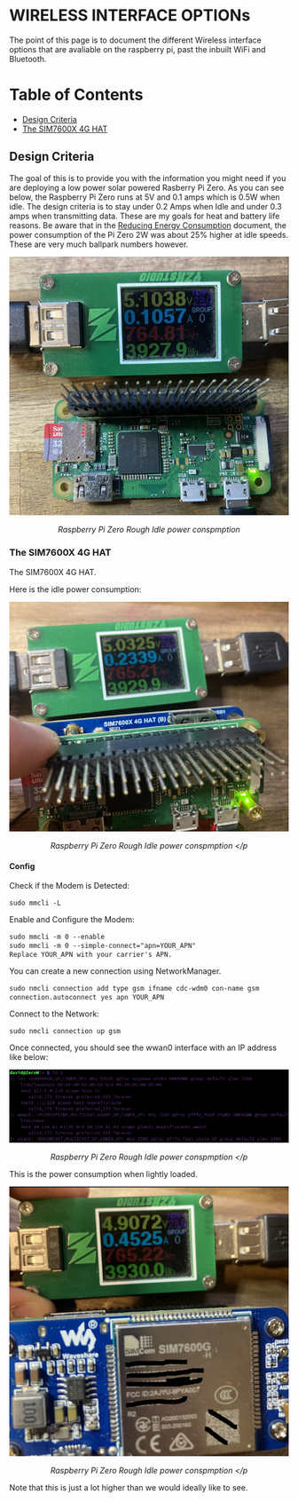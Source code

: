# WIRELESS INTERFACE OPTIONs

The point of this page is to document the different Wireless interface options that are avaliable on the raspberry pi, past the inbuilt WiFi and Bluetooth. 

# Table of Contents

 - [Design Criteria](#design-criteria)
 - [The SIM7600X 4G HAT](#the-sim7600x-4g-hat)

## Design Criteria

The goal of this is to provide you with the information you might need if you are deploying a low power solar powered Rasberry Pi Zero. As you can see below, the Raspberry Pi Zero runs at 5V and 0.1 amps which is 0.5W when idle. The design criteria is to stay under 0.2 Amps when Idle and under 0.3 amps when transmitting data. These are my goals for heat and battery life reasons. Be aware that in the [Reducing Energy Consumption](REDUCING_ENERGY_CONSUMPTION.md) document, the power consumption of the Pi Zero 2W was about 25% higher at idle speeds. These are very much ballpark numbers however.


![Alt text](img/Wireless_Interfaces/Pi_Control.png?raw=true "Title") <p style="text-align:center; font-style:italic;">Raspberry Pi Zero Rough Idle power conspmption </p>


### The SIM7600X 4G HAT

The SIM7600X 4G HAT.

Here is the idle power consumption:

![Alt text](img/Wireless_Interfaces/SIM7600_idle.png?raw=true "Title") <p style="text-align:center; font-style:italic;">Raspberry Pi Zero Rough Idle power conspmption </p

#### Config

Check if the Modem is Detected:

```
sudo mmcli -L
```

Enable and Configure the Modem:

```
sudo mmcli -m 0 --enable
sudo mmcli -m 0 --simple-connect="apn=YOUR_APN"
Replace YOUR_APN with your carrier's APN.
```

You can create a new connection using NetworkManager.

```
sudo nmcli connection add type gsm ifname cdc-wdm0 con-name gsm connection.autoconnect yes apn YOUR_APN
```
Connect to the Network:
```
sudo nmcli connection up gsm
```

Once connected, you should see the wwan0 interface with an IP address like below:


![Alt text](img/Wireless_Interfaces/SIM7600X_wwan0.png?raw=true "Title") <p style="text-align:center; font-style:italic;">Raspberry Pi Zero Rough Idle power conspmption </p

This is the power consumption when lightly loaded.

![Alt text](img/Wireless_Interfaces/SIM7600_load.png?raw=true "Title") <p style="text-align:center; font-style:italic;">Raspberry Pi Zero Rough Idle power conspmption </p

Note that this is just a lot higher than we would ideally like to see. 